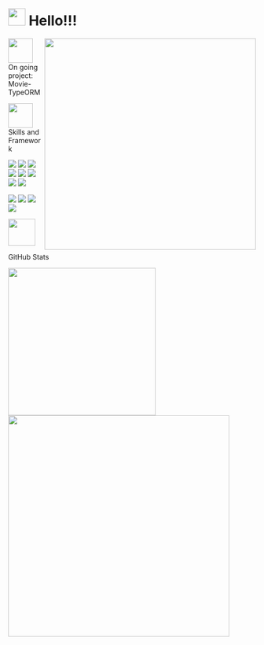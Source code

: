 # <img src="https://raw.githubusercontent.com/MartinHeinz/MartinHeinz/master/wave.gif" width="35px"> Hello!!! 


 <img src = "https://media1.giphy.com/media/5k1Wu87CzkDfrx0Xwj/giphy.gif?cid=790b7611942ecae413c5914a1cad94253ada583ee0afd79a&rid=giphy.gif&ct=g" width = 430 align="right">
 
 <img src="https://media.giphy.com/media/WUlplcMpOCEmTGBtBW/giphy.gif" width="50"> On going project: Movie-TypeORM

<img src="https://media.giphy.com/media/VgCDAzcKvsR6OM0uWg/giphy.gif" width="50"> Skills and Framework

![](https://img.shields.io/badge/<Code>-<HTML>-informational?style=flat&logo==<LOGO_NAME>&logoColor=white&color=2bbc8a)
![](https://img.shields.io/badge/<Code>-<CSS>-informational?style=flat&logo=<LOGO_NAME>&logoColor=white&color=2bbc8a)
![](https://img.shields.io/badge/<Code>-<JavarScript>-informational?style=flat&logo=<LOGO_NAME>&logoColor=white&color=2bbc8a)
![](https://img.shields.io/badge/<Code>-<Redux>-informational?style=flat&logo=<LOGO_NAME>&logoColor=white&color=2bbc8a)
![](https://img.shields.io/badge/<Code>-<TypeScript>-informational?style=flat&logo=<LOGO_NAME>&logoColor=white&color=2bbc8a)
![](https://img.shields.io/badge/<Framework>-<React>-informational?style=flat&logo=<LOGO_NAME>&logoColor=white&color=2bbc8a)
![](https://img.shields.io/badge/<Code>-<React--Native>-informational?style=flat&logo=<LOGO_NAME>&logoColor=white&color=2bbc8a)
![](https://img.shields.io/badge/<Package>-<Styled-Component>-informational?style=flat&logo=<LOGO_NAME>&logoColor=white&color=2bbc8a)


![](https://img.shields.io/github/commit-activity/w/Andreaa-Dev/Movie-TypeORM?color=red&style=plastic)
![](https://img.shields.io/github/last-commit/Andreaa-Dev/Movie-TypeORM?color=purple)
![](https://img.shields.io/website?down_color=lightgrey&down_message=clothe&style=plastic&up_color=yellow&up_message=Fullstack-Ecommerce&url=https%3A%2F%2Fexpense.mlem-mlem.net%2F)
![](https://img.shields.io/github/stars/Andreaa-Dev?style=plastic)






<img src="https://media.giphy.com/media/mGcNjsfWAjY5AEZNw6/giphy.gif" width="55"> 

GitHub Stats

<img align="center" width="300" src="https://github-readme-stats.vercel.app/api/top-langs/?username=Andreaa-Dev&theme=shades-of-purple" /> 

<img align="center" width="450" src="https://github-readme-stats.vercel.app/api/?username=Andreaa-Dev&theme=shades-of-purple" />
